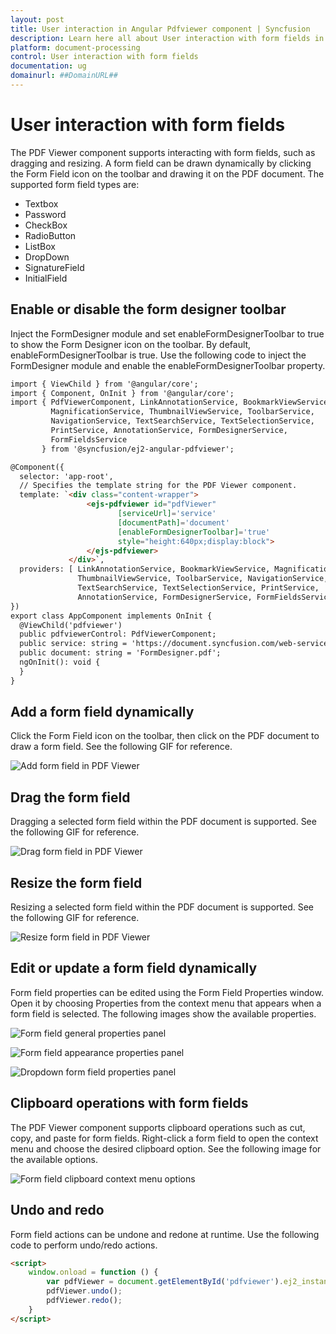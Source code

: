 ```yaml
---
layout: post
title: User interaction in Angular Pdfviewer component | Syncfusion
description: Learn here all about User interaction with form fields in Syncfusion Angular Pdfviewer component of Syncfusion Essential JS 2 and more.
platform: document-processing
control: User interaction with form fields
documentation: ug
domainurl: ##DomainURL##
---
```


# User interaction with form fields

The PDF Viewer component supports interacting with form fields, such as dragging and resizing. A form field can be drawn dynamically by clicking the Form Field icon on the toolbar and drawing it on the PDF document. The supported form field types are:

* Textbox
* Password
* CheckBox
* RadioButton
* ListBox
* DropDown
* SignatureField
* InitialField

## Enable or disable the form designer toolbar

Inject the FormDesigner module and set enableFormDesignerToolbar to true to show the Form Designer icon on the toolbar. By default, enableFormDesignerToolbar is true. Use the following code to inject the FormDesigner module and enable the enableFormDesignerToolbar property.

```html
import { ViewChild } from '@angular/core';
import { Component, OnInit } from '@angular/core';
import { PdfViewerComponent, LinkAnnotationService, BookmarkViewService,
         MagnificationService, ThumbnailViewService, ToolbarService,
         NavigationService, TextSearchService, TextSelectionService,
         PrintService, AnnotationService, FormDesignerService,
         FormFieldsService
       } from '@syncfusion/ej2-angular-pdfviewer';

@Component({
  selector: 'app-root',
  // Specifies the template string for the PDF Viewer component.
  template: `<div class="content-wrapper">
                 <ejs-pdfviewer id="pdfViewer"
                        [serviceUrl]='service'
                        [documentPath]='document'
                        [enableFormDesignerToolbar]='true'
                        style="height:640px;display:block">
                 </ejs-pdfviewer>
             </div>`,
  providers: [ LinkAnnotationService, BookmarkViewService, MagnificationService,
               ThumbnailViewService, ToolbarService, NavigationService,
               TextSearchService, TextSelectionService, PrintService,
               AnnotationService, FormDesignerService, FormFieldsService]
})
export class AppComponent implements OnInit {
  @ViewChild('pdfviewer')
  public pdfviewerControl: PdfViewerComponent;
  public service: string = 'https://document.syncfusion.com/web-services/pdf-viewer/api/pdfviewer';
  public document: string = 'FormDesigner.pdf';
  ngOnInit(): void {
  }
}
```

## Add a form field dynamically

Click the Form Field icon on the toolbar, then click on the PDF document to draw a form field. See the following GIF for reference.

![Add form field in PDF Viewer](../images/addformfield.gif)

## Drag the form field

Dragging a selected form field within the PDF document is supported. See the following GIF for reference.

![Drag form field in PDF Viewer](../images/dragformfield.gif)

## Resize the form field

Resizing a selected form field within the PDF document is supported. See the following GIF for reference.

![Resize form field in PDF Viewer](../images/resizeformfield.gif)

## Edit or update a form field dynamically

Form field properties can be edited using the Form Field Properties window. Open it by choosing Properties from the context menu that appears when a form field is selected. The following images show the available properties.

![Form field general properties panel](../images/generalproperties.png)

![Form field appearance properties panel](../images/appearanceproperties.png)

![Dropdown form field properties panel](../images/dropdownproperties.png)

## Clipboard operations with form fields

The PDF Viewer component supports clipboard operations such as cut, copy, and paste for form fields. Right-click a form field to open the context menu and choose the desired clipboard option. See the following image for the available options.

![Form field clipboard context menu options](../images/clipboardformfield.png)

## Undo and redo

Form field actions can be undone and redone at runtime. Use the following code to perform undo/redo actions.

```html
<script>
    window.onload = function () {
        var pdfViewer = document.getElementById('pdfviewer').ej2_instances[0];
        pdfViewer.undo();
        pdfViewer.redo();
    }
</script>

```